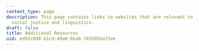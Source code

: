 ```yaml
---
content_type: page
description: This page contains links to websites that are relevant to the study of
  social justice and linguistics.
draft: false
title: Additional Resources
uid: ed92c098-b1cd-49a0-8eab-f835052af2ee
---
```

